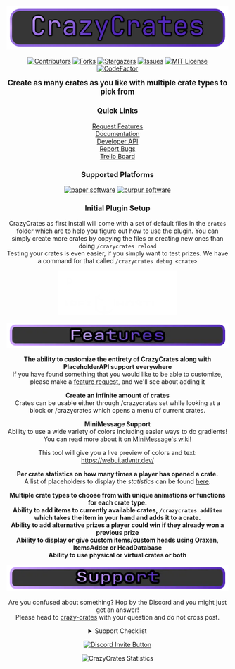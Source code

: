<center><div align="center">

![CrazyCrates](https://raw.githubusercontent.com/Crazy-Crew/Branding/main/crazycrates/banner/webp/banner.webp)

[![Contributors][contributors-shield]][contributors-url]
[![Forks][forks-shield]][forks-url]
[![Stargazers][stars-shield]][stars-url]
[![Issues][issues-shield]][issues-url]
[![MIT License][license-shield]][license-url]
[![CodeFactor](https://www.codefactor.io/repository/github/crazy-crew/crazycrates/badge)](https://www.codefactor.io/repository/github/crazy-crew/crazycrates)

<big>**Create as many crates as you like with multiple crate types to pick from**</big>

### **Quick Links**
[Request Features](https://github.com/Crazy-Crew/CrazyCrates/issues)<br>
[Documentation](https://docs.crazycrew.us/docs/category/crazycrates)<br>
[Developer API](https://docs.crazycrew.us/docs/plugins/crazycrates/guides/api/intro)<br>
[Report Bugs](https://github.com/Crazy-Crew/CrazyCrates/issues)<br>
[Trello Board](https://trello.com/b/bzQ5TwXo/crazycrates)

### Supported Platforms
[![paper software](https://cdn.jsdelivr.net/npm/@intergrav/devins-badges@3/assets/compact-minimal/supported/paper_vector.svg)](https://papermc.io/)
[![purpur software](https://cdn.jsdelivr.net/npm/@intergrav/devins-badges@3/assets/compact-minimal/supported/purpur_vector.svg)](https://purpurmc.org/)

### **Initial Plugin Setup**
CrazyCrates as first install will come with a set of default files in the `crates` folder which are to help you figure out how to use the plugin.
You can simply create more crates by copying the files or creating new ones than doing `/crazycrates reload`<br>
Testing your crates is even easier, if you simply want to test prizes. We have a command for that called `/crazycrates debug <crate>`

[![Partnered with ApexHosting](https://raw.githubusercontent.com/Crazy-Crew/Branding/main/apex-banner-transparent.webp)](https://billing.apexminecrafthosting.com/aff.php?aff=5511)

![Features Banner](https://raw.githubusercontent.com/Crazy-Crew/Branding/main/crazycrates/banner/webp/features.webp)

**The ability to customize the entirety of CrazyCrates along with PlaceholderAPI support everywhere**<br>
If you have found something that you would like to be able to customize,<br>
please make a [feature request,](https://github.com/Crazy-Crew/CrazyCrates/issues) and we'll see about adding it

**Create an infinite amount of crates**<br>
Crates can be usable either through /crazycrates set while looking at a block or /crazycrates which opens a menu of current crates.

**MiniMessage Support**<br>
Ability to use a wide variety of colors including easier ways to do gradients!<br>
You can read more about it on [MiniMessage's wiki](https://docs.advntr.dev/minimessage/format.html)!<br>

This tool will give you a live preview of colors and text: https://webui.advntr.dev/

**Per crate statistics on how many times a player has opened a crate.**<br>
A list of placeholders to display the *statistics* can be found [here](https://docs.crazycrew.us/docs/plugins/crazycrates/guides/placeholders).

**Multiple crate types to choose from with unique animations or functions for each crate type.**<br>
**Ability to add items to currently available crates, `/crazycrates additem` which takes the item in your hand and adds it to a crate.**<br>
**Ability to add alternative prizes a player could win if they already won a previous prize**<br>
**Ability to display or give custom items/custom heads using Oraxen, ItemsAdder or HeadDatabase**<br>
**Ability to use physical or virtual crates or both**<br>

![Support Banner](https://raw.githubusercontent.com/Crazy-Crew/Branding/main/crazycrates/banner/webp/support.webp)

Are you confused about something? Hop by the Discord and you might just get an answer!<br>
Please head to [crazy-crates](https://discord.com/channels/182615261403283459/196107841449361408) with your question and do not cross post.<br>

<details>
<summary>Support Checklist</summary>

Please check to make sure that your question wasn't asked before, You can use `Ctrl+F` on Discord to look for past conversations.<br>
Describe your issue in detail, Don't just make it a bread crumb trail that has to be questioned out of you.<br>
Plugin Version i.e. `CrazyCrates 3.3` **LATEST DOES NOT COUNT**<br>
Server Version & Server Type i.e. `Paper 1.20.6` or `Purpur 1.20.6` **LATEST DOES NOT COUNT**<br>
Send any console errors or files you have through https://mclo.gs/ - (We don't own the website, You have to copy the link and send it.)<br>

</details>

<!--[![Discord](https://discord.com/api/guilds/182615261403283459/widget.png?style=banner2)](https://discord.gg/badbones-s-live-chat-182615261403283459)<br>-->
[![Discord Invite Button](https://cdn.jsdelivr.net/npm/@intergrav/devins-badges@3/assets/cozy/social/discord-plural_vector.svg)](https://discord.gg/badbones-s-live-chat-182615261403283459)
</div>

![CrazyCrates Statistics](https://bstats.org/signatures/bukkit/CrazyCrates.svg)
</center>


[contributors-shield]: https://img.shields.io/github/contributors/Crazy-Crew/CrazyCrates.svg?style=flat&logo=appveyor
[contributors-url]: https://github.com/Crazy-Crew/CrazyCrates/graphs/contributors
[forks-shield]: https://img.shields.io/github/forks/Crazy-Crew/CrazyCrates.svg?style=flat&logo=appveyor
[forks-url]: https://github.com/Crazy-Crew/CrazyCrates/network/members
[stars-shield]: https://img.shields.io/github/stars/Crazy-Crew/CrazyCrates.svg?style=flat&logo=appveyor
[stars-url]: https://github.com/Crazy-Crew/CrazyCrates/stargazers
[issues-shield]: https://img.shields.io/github/issues/Crazy-Crew/CrazyCrates.svg?style=flat&logo=appveyor
[issues-url]: https://github.com/Crazy-Crew/CrazyCrates/issues
[license-shield]: https://img.shields.io/github/license/Crazy-Crew/CrazyCrates.svg?style=flat&logo=appveyor
[license-url]: https://github.com/Crazy-Crew/CrazyCrates/blob/main/LICENSE